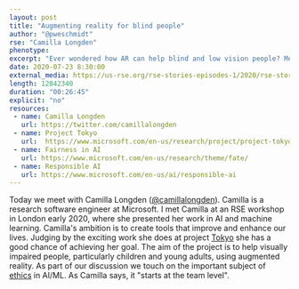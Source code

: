 ```yaml
---
layout: post
title: "Augmenting reality for blind people"
author: "@pweschmidt"
rse: "Camilla Longden"
phenotype: 
excerpt: "Ever wondered how AR can help blind and low vision people? Meet Camilla Longden, RSE at Microsoft, who uses AI and machine learning technologies to help improve their lives."
date: 2020-07-23 8:30:00
external_media: https://us-rse.org/rse-stories-episodes-1/2020/rse-stories-camilla-longden-episode-26.mp3
length: 12842340
duration: "00:26:45"
explicit: "no"
resources:
 - name: Camilla Longden
   url: https://twitter.com/camillalongden
 - name: Project Tokyo 
   url:  https://www.microsoft.com/en-us/research/project/project-tokyo/
 - name: Fairness in AI
   url: https://www.microsoft.com/en-us/research/theme/fate/
 - name: Responsible AI
   url: https://www.microsoft.com/en-us/ai/responsible-ai
---
```


Today we meet with Camilla Longden ([@camillalongden](https://twitter.com/camillalongden)). Camilla is a research software engineer at Microsoft. I met Camilla at an RSE workshop in London early 2020, where she presented her work in AI and machine learning. Camilla's ambition is to create tools that improve and enhance our lives. Judging by the exciting work she does at project [Tokyo](https://www.microsoft.com/en-us/research/project/project-tokyo/) she has a good chance of achieving her goal. The aim of the project is to help visually impaired people, particularly children and young adults, using augmented reality. As part of our discussion we touch on the important subject of [ethics](https://www.microsoft.com/en-us/ai/responsible-ai) in AI/ML. As Camilla says, it "starts at the team level". 
